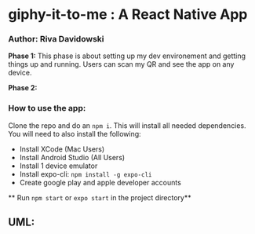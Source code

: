 # giphy-it-to-me : A React Native App

### Author: Riva Davidowski

**Phase 1:** 
This phase is about setting up my dev environement and getting things up and running. Users can scan my QR and see the app on any device.

**Phase 2:**

### How to use the app:
Clone the repo and do an `npm i`. This will install all needed dependencies. You will need to also install the following:

- Install XCode (Mac Users)
- Install Android Studio (All Users)
- Install 1 device emulator
- Install expo-cli: `npm install -g expo-cli`
- Create google play and apple developer accounts
  
** Run `npm start`  or `expo start` in the project directory**

## UML:




